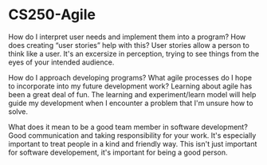 # CS250-Agile

How do I interpret user needs and implement them into a program? How does creating “user stories” help with this?
   User stories allow a person to think like a user. It's an excersize in perception, trying to see things from the eyes of your intended audience. 
   
How do I approach developing programs? What agile processes do I hope to incorporate into my future development work?
    Learning about agile has been a great deal of fun. The learning and experiment/learn model will help guide my development when I encounter a problem that I'm unsure how to solve.

What does it mean to be a good team member in software development?
   Good communication and taking responsibility for your work. It's especially important to treat people in a kind and friendly way. This isn't just important for software developement, it's important for being a good person. 
